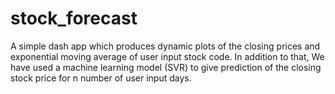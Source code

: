 # stock_forecast
A simple dash app which produces dynamic plots of the closing prices and exponential moving average of user input stock code. In addition to that, We have used a machine learning model (SVR) to give prediction of the closing stock price for n number of user input days.
